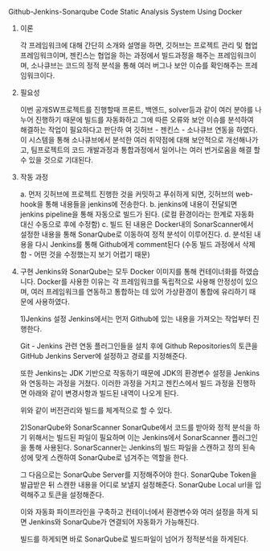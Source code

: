 
Github-Jenkins-Sonarqube Code Static Analysis System Using Docker

1. 이론
   
   각 프레임워크에 대해 간단히 소개와 설명을 하면, 깃허브는 프로젝트 관리 및 협업 프레임워크이며, 젠킨스는 협업을 하는 과정에서 빌드과정을 해주는 프레임워크이며, 소나큐브는 코드의 정적 분석을    통해 여러 버그나 보안 이슈를 확인해주는 프레임워크이다.

2. 필요성
   
   이번 공개SW프로젝트를 진행할때 프론트, 백엔드, solver등과 같이 여러 분야를 나누어 진행하기 때문에 빌드를 자동화하고 그에 따른 오류와 보안 이슈를 분석하여 해결하는 작업이 필요하다고 판단하
   여  깃허브 - 젠킨스 - 소나큐브 연동을 하였다.
   이 시스템을 통해 소나큐브에서 분석한 여러 취약점에 대해 보안적으로 개선해나가고, 팀프로젝트의 코드 개발과정과 통합과정에서 일어나는 여러 번거로움을 해결 할 수 있을 것으로 기대된다.

3. 작동 과정
 
   a. 먼저 깃허브에 프로젝트 진행한 것을 커밋하고 푸쉬하게 되면, 깃허브의 web-hook을 통해 내용들을 jenkins에 전송한다.
   b. jenkins에 내용이 전달되면 jenkins pipeline을 통해 자동으로 빌드가 된다. (로컬 환경이라는 한계로 자동화 대신 수동으로 후에 수정함)
   c. 빌드 된 내용은 Docker내의 SonarScanner에서 설정한 내용을 통해 SonarQube로 이동하여 정적 분석이 이루어진다.
   d. 분석된 내용을 다시 Jenkins를 통해 Github에게 comment된다 (수동 빌드 과정에서 삭제함 - 어떤 것을 수정했는지 보기 어렵기 때문)

5. 구현
   Jenkins와 SonarQube는 모두 Docker 이미지를 통해 컨테이너화를 하였습니다.
   Docker를 사용한 이유는 각 프레임워크를 독립적으로 사용해 안정성이 있으며, 여러 프레임워크를 연동하고 통합하는 데 있어 가상환경이 통합에 유리하기 때문에 사용하였다.

   1)Jenkins 설정
    Jenkins에서는 먼저 Github에 있는 내용을 가져오는 작업부터 진행한다.
 		
    Git - Jenkins 관련 연동 플러그인들을 설치 후에 Github Repositories의 토큰을 GitHub Jenkins Server에 설정하고 경로를 지정해준다.


    또한 Jenkins는 JDK 기반으로 작동하기 때문에 JDK의 환경변수 설정을 Jenkins와 연동하는 과정을 거쳤다. 
    이러한 과정을 거치고 젠킨스에서 빌드 과정을 진행하면 아래와 같이 변경사항과 빌드된 내역이 나오게 된다.

    위와 같이 버전관리와 빌드를 체계적으로 할 수 있다.

   2)SonarQube와 SonarScanner
    SonarQube에서 코드를 받아와 정적 분석을 하기 위해서는 빌드된 파일이 필요하며 이는 Jenkins에서 SonarScanner 플러그인을 통해 사용된다. SonarScanner는 Jenkins의 빌드 파일을 스캔하고 정의     된속성에 맞게 스캔하여 SonarQube로 넘겨주는 역할을 한다.

    그 다음으로는 SonarQube Server를 지정해주어야 한다.
    SonarQube Token을 발급받은 뒤 스캔한 내용을 어디로 보낼지 설정해준다. SonarQube Local url을 입력해주고 토큰을 설정해준다.

    이와 자동화 파이프라인을 구축하고 컨테이너에서 환경변수와 여러 설정을 하게 되면 Jenkins와 SonarQube가 연결되어 자동화가 가능해진다.


    빌드를 하게되면 바로 SonarQube로 빌드파일이 넘어가 정적분석을 하게된다.

